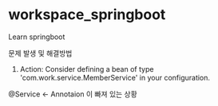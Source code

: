 # workspace_springboot
 Learn springboot

문제 발생 및 해결방법
1. Action: Consider defining a bean of type 'com.work.service.MemberService' in your configuration.

@Service  <- Annotaion 이 빠져 있는 상황
